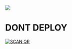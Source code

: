 <img src= "https://i.ibb.co/7tfJq4q/c47747e2bcb5.jpg"/>


# DONT DEPLOY


<a href="https://heroku.com/deploy?template=https://github.com/Diegoson/AMAROK-MD/"><img title="SCAN QR" src="https://img.shields.io/badge/DEPLOY-h?color=black&style=for-the-badge&logo=heroku"></a>


